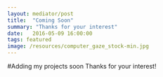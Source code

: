 ```yaml
---
layout: mediator/post
title:  "Coming Soon"
summary: "Thanks for your interest"
date:   2016-05-09 16:00:00
tags: featured
image: /resources/computer_gaze_stock-min.jpg
---
```

#Adding my projects soon
Thanks for your interest!